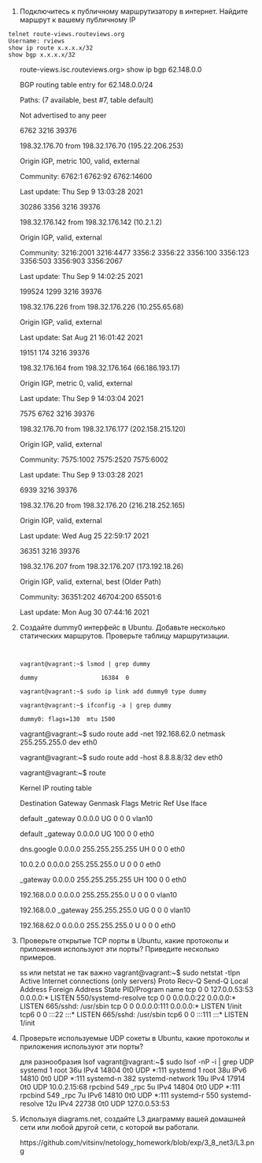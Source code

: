 <ol>
<li>Подключитесь к публичному маршрутизатору в интернет. Найдите маршрут к вашему публичному IP</li>
</ol>
<div class="snippet-clipboard-content position-relative" data-snippet-clipboard-copy-content="telnet route-views.routeviews.org
Username: rviews
show ip route x.x.x.x/32
show bgp x.x.x.x/32
"><pre><code>telnet route-views.routeviews.org
Username: rviews
show ip route x.x.x.x/32
show bgp x.x.x.x/32
</code></pre></div>
<ol start="2">
<p>route-views.isc.routeviews.org> show ip bgp 62.148.0.0
<p>BGP routing table entry for 62.148.0.0/24
<p>Paths: (7 available, best #7, table default)
<p>  Not advertised to any peer
<p>  6762 3216 39376
<p>    198.32.176.70 from 198.32.176.70 (195.22.206.253)
<p>      Origin IGP, metric 100, valid, external
<p>      Community: 6762:1 6762:92 6762:14600
<p>      Last update: Thu Sep  9 13:03:28 2021
<p>  30286 3356 3216 39376
<p>    198.32.176.142 from 198.32.176.142 (10.2.1.2)
<p>      Origin IGP, valid, external
<p>      Community: 3216:2001 3216:4477 3356:2 3356:22 3356:100 3356:123 3356:503 3356:903 3356:2067
<p>      Last update: Thu Sep  9 14:02:25 2021
<p>  199524 1299 3216 39376
<p>    198.32.176.226 from 198.32.176.226 (10.255.65.68)
<p>      Origin IGP, valid, external
<p>      Last update: Sat Aug 21 16:01:42 2021
<p>  19151 174 3216 39376
<p>    198.32.176.164 from 198.32.176.164 (66.186.193.17)
<p>      Origin IGP, metric 0, valid, external
<p>      Last update: Thu Sep  9 14:03:04 2021
<p>  7575 6762 3216 39376
<p>    198.32.176.70 from 198.32.176.177 (202.158.215.120)
<p>      Origin IGP, valid, external
<p>      Community: 7575:1002 7575:2520 7575:6002
<p>      Last update: Thu Sep  9 13:03:28 2021
<p>  6939 3216 39376
<p>    198.32.176.20 from 198.32.176.20 (216.218.252.165)
<p>      Origin IGP, valid, external
<p>      Last update: Wed Aug 25 22:59:17 2021
<p>  36351 3216 39376
<p>    198.32.176.207 from 198.32.176.207 (173.192.18.26)
<p>      Origin IGP, valid, external, best (Older Path)
<p>      Community: 36351:202 46704:200 65501:6
<p>      Last update: Mon Aug 30 07:44:16 2021

<li>
<p>Создайте dummy0 интерфейс в Ubuntu. Добавьте несколько статических маршрутов. Проверьте таблицу маршрутизации.</p>
<p><code>
<p>vagrant@vagrant:~$ lsmod | grep dummy
<p>dummy                  16384  0
<p>vagrant@vagrant:~$ sudo ip link add dummy0 type dummy
<p>vagrant@vagrant:~$ ifconfig -a | grep dummy
<p>dummy0: flags=130<BROADCAST,NOARP>  mtu 1500
</code></p>
<p>vagrant@vagrant:~$ sudo route add -net 192.168.62.0 netmask 255.255.255.0 dev eth0
<p>vagrant@vagrant:~$ sudo route add -host 8.8.8.8/32 dev eth0
<p>vagrant@vagrant:~$ route
<p>Kernel IP routing table
<p>Destination     Gateway         Genmask         Flags Metric Ref    Use Iface
<p>default         _gateway        0.0.0.0         UG    0      0        0 vlan10
<p>default         _gateway        0.0.0.0         UG    100    0        0 eth0
<p>dns.google      0.0.0.0         255.255.255.255 UH    0      0        0 eth0
<p>10.0.2.0        0.0.0.0         255.255.255.0   U     0      0        0 eth0
<p>_gateway        0.0.0.0         255.255.255.255 UH    100    0        0 eth0
<p>192.168.0.0     0.0.0.0         255.255.255.0   U     0      0        0 vlan10
<p>192.168.0.0     _gateway        255.255.255.0   UG    0      0        0 vlan10
<p>192.168.62.0    0.0.0.0         255.255.255.0   U     0      0        0 eth0
</li>
<li>
<p>Проверьте открытые TCP порты в Ubuntu, какие протоколы и приложения используют эти порты? Приведите несколько примеров.</p>
<p> ss или netstat не так важно
vagrant@vagrant:~$ sudo netstat -tlpn
Active Internet connections (only servers)
Proto Recv-Q Send-Q Local Address           Foreign Address         State       PID/Program name
tcp        0      0 127.0.0.53:53           0.0.0.0:*               LISTEN      550/systemd-resolve
tcp        0      0 0.0.0.0:22              0.0.0.0:*               LISTEN      665/sshd: /usr/sbin
tcp        0      0 0.0.0.0:111             0.0.0.0:*               LISTEN      1/init
tcp6       0      0 :::22                   :::*                    LISTEN      665/sshd: /usr/sbin
tcp6       0      0 :::111                  :::*                    LISTEN      1/init
</li>
<li>
<p>Проверьте используемые UDP сокеты в Ubuntu, какие протоколы и приложения используют эти порты?</p>
<p> для разнообразия lsof
vagrant@vagrant:~$ sudo lsof -nP -i | grep UDP
systemd      1            root   36u  IPv4  14804      0t0  UDP *:111
systemd      1            root   38u  IPv6  14810      0t0  UDP *:111
systemd-n  382 systemd-network   19u  IPv4  17914      0t0  UDP 10.0.2.15:68
rpcbind    549            _rpc    5u  IPv4  14804      0t0  UDP *:111
rpcbind    549            _rpc    7u  IPv6  14810      0t0  UDP *:111
systemd-r  550 systemd-resolve   12u  IPv4  22738      0t0  UDP 127.0.0.53:53
</li>
<li>
<p>Используя diagrams.net, создайте L3 диаграмму вашей домашней сети или любой другой сети, с которой вы работали.</p>
<p> https://github.com/vitsinv/netology_homework/blob/exp/3_8_net3/L3.png
</li>
</ol>
